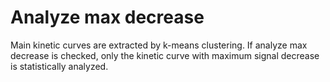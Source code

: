 # Analyze max decrease

Main kinetic curves are extracted by k-means clustering. If analyze max decrease is checked, only the kinetic curve with maximum signal decrease is statistically analyzed.  